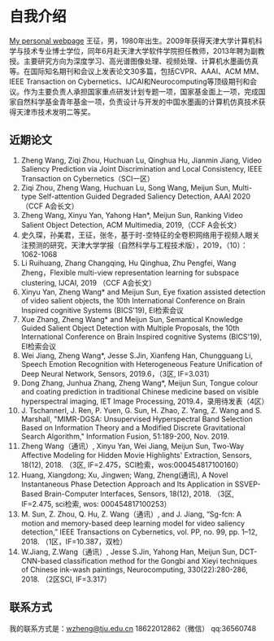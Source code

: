# 自我介绍
[My personal webpage](http://zhengwangtju.github.io/)
王征，男，1980年出生。2009年获得天津大学计算机科学与技术专业博士学位，同年6月赴天津大学软件学院担任教师，2013年聘为副教授。主要研究方向为深度学习、高光谱图像处理、视频处理、计算机水墨画仿真等。在国际知名期刊和会议上发表论文30多篇，包括CVPR、AAAI、ACM MM、IEEE Transaction on Cybernetics、IJCAI和Neurocomputing等顶级期刊和会议。作为主要负责人承担国家重点研发计划专题一项，国家基金面上一项，完成国家自然科学基金青年基金一项，负责设计与开发的中国水墨画的计算机仿真技术获得天津市技术发明二等奖。

## 近期论文
1.	Zheng Wang, Ziqi Zhou, Huchuan Lu, Qinghua Hu, Jianmin Jiang, Video Saliency Prediction via Joint Discrimination and Local Consistency, IEEE Transaction on Cybernetics（SCI一区）
2.	Ziqi Zhou, Zheng Wang, Huchuan Lu, Song Wang, Meijun Sun, Multi-type Self-attention Guided Degraded Saliency Detection, AAAI 2020（CCF A会长文）
3.	Zheng Wang, Xinyu Yan, Yahong Han*, Meijun Sun, Ranking Video Salient Object Detection, ACM Multimedia, 2019,（CCF A会长文）
4.	史久琛，孙美君，王征，张冬，基于时-空特征的全卷积网络用于视频人眼关注预测的研究，天津大学学报（自然科学与工程技术版），2019，（10）：1062-1068
5.	Li Ruihuang, Zhang Changqing, Hu Qinghua, Zhu Pengfei, Wang Zheng，Flexible multi-view representation learning for subspace clustering, IJCAI, 2019 （CCF A会长文）
6.	Xinyu Yan, Zheng Wang* and Meijun Sun, Eye fixation assisted detection of video salient objects, the 10th International Conference on Brain Inspired cognitive Systems (BICS'19), EI检索会议
7.	Xue Zhang, Zheng Wang* and Meijun Sun, Semantical Knowledge Guided Salient Object Detection with Multiple Proposals, the 10th International Conference on Brain Inspired cognitive Systems (BICS'19), EI检索会议
8.	Wei Jiang, Zheng Wang*, Jesse S.Jin, Xianfeng Han, Chungguang Li, Speech Emotion Recognition with Heterogeneous Feature Unification of Deep Neural Network, Sensors, 2019.6，（3区, IF=3.031）
9.	Dong Zhang, Junhua Zhang, Zheng Wang*, Meijun Sun, Tongue colour and coating prediction in traditional Chinese medicine based on visible hyperspectral imaging, IET Image Processing, 2019.4，录用待发表（4区）
10.	J. Tschannerl, J. Ren, P. Yuen, G. Sun, H. Zhao, Z. Yang, Z. Wang and S. Marshall, "MIMR-DGSA: Unsupervised Hyperspectral Band Selection Based on Information Theory and a Modified Discrete Gravitational Search Algorithm," Information Fusion, 51:189-200, Nov. 2019.
11.	Zheng Wang（通讯）, Xinyu Yan, Wei Jiang, Meijun Sun, Two-Way Affective Modeling for Hidden Movie Highlights' Extraction, Sensors, 18(12), 2018. （3区, IF=2.475，SCI检索，wos:000454817100160）
12.	Huang, Xiangdong; Xu, Jingwen; Wang, Zheng(通讯), A Novel Instantaneous Phase Detection Approach and Its Application in SSVEP-Based Brain-Computer Interfaces, Sensors, 18(12), 2018. （3区, IF=2.475, sci检索, wos: 000454817100253）
13.	M. Sun, Z. Zhou, Q. Hu, Z. Wang（通讯）, and J. Jiang, “Sg-fcn: A motion and memory-based deep learning model for video saliency detection,” IEEE Transactions on Cybernetics, vol. PP, no. 99, pp. 1–12, 2018. （1区，IF=10.387，双检）
14.	W.Jiang, Z.Wang（通讯）, Jesse S.Jin, Yahong Han, Meijun Sun, DCT-CNN-based classification method for the Gongbi and Xieyi techniques of Chinese ink-wash paintings,  Neurocomputing, 330(22):280-286, 2018. （2区SCI, IF=3.317）

## 联系方式
我的联系方式是：wzheng@tju.edu.cn       18622012862（微信）       qq:36560748
